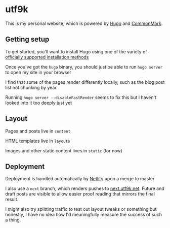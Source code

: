 # utf9k

This is my personal website, which is powered by [Hugo](https://www.gohugo.io) and [CommonMark](https://commonmark.org).

## Getting setup

To get started, you'll want to install Hugo using one of the variety of [officially supported installation methods](https://gohugo.io/getting-started/installing/)

Once you've got the `hugo` binary, you should just be able to run `hugo server` to open my site in your browser

I find that some of the pages render differently locally, such as the blog post list not chunking by year.

Running `hugo server --disableFastRender` seems to fix this but I haven't looked into it too deeply just yet

## Layout

Pages and posts live in `content`

HTML templates live in `layouts`

Images and other static content lives in `static` (for now)

## Deployment

Deployment is handled automatically by [Netlify](https://netlify.com) upon a merge to master

I also use a `next` branch, which renders pushes to [next.utf9k.net](https://next.utf9k.net). Future and draft posts are visible to allow easier proof reading that mirrors the final result.

I might also try splitting traffic to test out layout tweaks or something but honestly, I have no idea how I'd meaningfully measure the success of such a thing.
